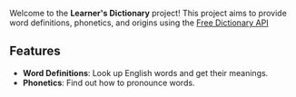 Welcome to the **Learner's Dictionary** project! This project aims to provide word definitions, phonetics, and origins using the [Free Dictionary API](https://dictionaryapi.dev/)

## Features

- **Word Definitions**: Look up English words and get their meanings.
- **Phonetics**: Find out how to pronounce words.

